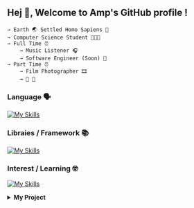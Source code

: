 ## Hej 👋, Welcome to Amp's GitHub profile ! 
    → Earth 🌏 Settled Homo Sapiens 🧬 
    → Computer Science Student 👨🏻‍💻 
    → Full Time ⏰
        → Music Listener 🎧
        → Software Engineer (Soon) 🤖
    → Part Time ⏰
        → Film Photographer 🎞️
        → 🎹 🎸




### Language 🗣️
[![My Skills](https://skillicons.dev/icons?i=py,c,js,ts,java)](https://skillicons.dev)

### Libraies / Framework 📚
[![My Skills](https://skillicons.dev/icons?i=react,next,tailwind)](https://skillicons.dev)

### Interest / Learning 🤓
[![My Skills](https://skillicons.dev/icons?i=express,go,mysql,sklearn,svelte,mongo,docker,firebase)](https://skillicons.dev)


<details>
    <summary><b>My Project </b></summary>
    coming soon..
</details>
